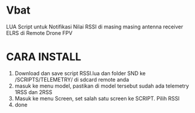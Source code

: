 # Vbat
LUA Script untuk Notifikasi Nilai RSSI di masing masing antenna receiver ELRS di Remote Drone FPV

# CARA INSTALL
1. Download dan save script RSSI.lua dan folder SND ke /SCRIPTS/TELEMETRY/ di sdcard remote anda
2. masuk ke menu model, pastikan di model tersebut sudah ada telemetry 1RSS dan 2RSS
3. Masuk ke menu Screen, set salah satu screen ke SCRIPT. Pilih RSSI
4. done



